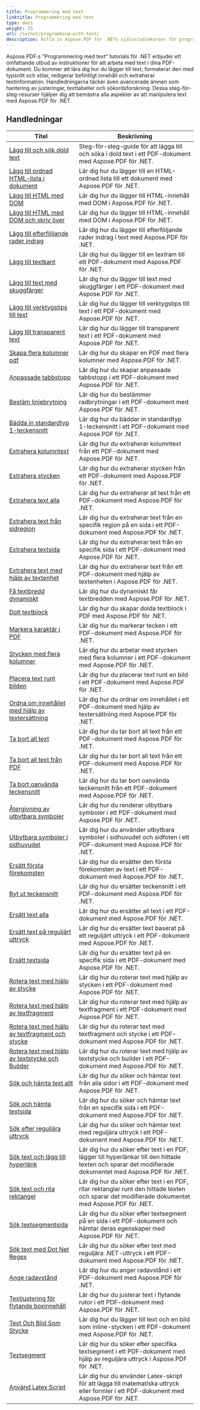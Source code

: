```yaml
---
title: Programmering med text
linktitle: Programmering med text
type: docs
weight: 25
url: /sv/net/programming-with-text/
description: Kolla in Aspose.PDF för .NETs självstudiekurser för programmering med text, som leder dig genom avancerad textmanipulation i dina PDF-dokument.
---
```

Aspose.PDF:s "Programmering med text" tutorials för .NET erbjuder ett omfattande utbud av instruktioner för att arbeta med text i dina PDF-dokument. Du kommer att lära dig hur du lägger till text, formaterar den med typsnitt och stilar, redigerar befintligt innehåll och extraherar textinformation. Handledningarna täcker även avancerade ämnen som hantering av justeringar, texttabeller och sökordsforskning. Dessa steg-för-steg-resurser hjälper dig att bemästra alla aspekter av att manipulera text med Aspose.PDF för .NET.

## Handledningar
| Titel | Beskrivning |
| --- | --- | 
| [Lägg till och sök dold text](./add-and-search-hidden-text/) | Steg-för-steg-guide för att lägga till och söka i dold text i ett PDF-dokument med Aspose.PDF för .NET. |  
| [Lägg till ordnad HTML-lista i dokument](./add-html-ordered-list-into-documents/) | Lär dig hur du lägger till en HTML-ordnad lista till ett dokument med Aspose.PDF för .NET. |  
| [Lägg till HTML med DOM](./add-html-using-dom/) | Lär dig hur du lägger till HTML-innehåll med DOM i Aspose.PDF för .NET. |  
| [Lägg till HTML med DOM och skriv över](./add-html-using-dom-and-overwrite/) | Lär dig hur du lägger till HTML-innehåll med DOM i Aspose.PDF för .NET. |  
| [Lägg till efterföljande rader indrag](./add-subsequent-lines-indent/) | Lär dig hur du lägger till efterföljande rader indrag i text med Aspose.PDF för .NET. |  
| [Lägg till textkant](./add-text-border/) | Lär dig hur du lägger till en textram till ett PDF-dokument med Aspose.PDF för .NET. |  
| [Lägg till text med skuggfärger](./add-text-with-shading-colors/) | Lär dig hur du lägger till text med skuggfärger i ett PDF-dokument med Aspose.PDF för .NET. |  
| [Lägg till verktygstips till text](./add-tooltip-to-text/) | Lär dig hur du lägger till verktygstips till text i ett PDF-dokument med Aspose.PDF för .NET. |  
| [Lägg till transparent text](./add-transparent-text/) | Lär dig hur du lägger till transparent text i ett PDF-dokument med Aspose.PDF för .NET. |  
| [Skapa flera kolumner pdf](./create-multi-column-pdf/) | Lär dig hur du skapar en PDF med flera kolumner med Aspose.PDF för .NET. |  
| [Anpassade tabbstopp](./custom-tab-stops/) | Lär dig hur du skapar anpassade tabbstopp i ett PDF-dokument med Aspose.PDF för .NET. |  
| [Bestäm linjebrytning](./determine-line-break/) | Lär dig hur du bestämmer radbrytningar i ett PDF-dokument med Aspose.PDF för .NET. |  
| [Bädda in standardtyp 1-teckensnitt](./embed-standard-type-1fonts/) | Lär dig hur du bäddar in standardtyp 1-teckensnitt i ett PDF-dokument med Aspose.PDF för .NET. |  
| [Extrahera kolumntext](./extract-columns-text/) | Lär dig hur du extraherar kolumntext från ett PDF-dokument med Aspose.PDF för .NET. |  
| [Extrahera stycken](./extract-paragraphs/) | Lär dig hur du extraherar stycken från ett PDF-dokument med Aspose.PDF för .NET. |   
| [Extrahera text alla](./extract-text-all/) |Lär dig hur du extraherar all text från ett PDF-dokument med Aspose.PDF för .NET.|  
| [Extrahera text från sidregion](./extract-text-from-page-region/) | Lär dig hur du extraherar text från en specifik region på en sida i ett PDF-dokument med Aspose.PDF för .NET. |  
| [Extrahera textsida](./extract-text-page/) | Lär dig hur du extraherar text från en specifik sida i ett PDF-dokument med Aspose.PDF för .NET. |  
| [Extrahera text med hjälp av textenhet](./extract-text-using-text-device/) | Lär dig hur du extraherar text från ett PDF-dokument med hjälp av textenheten i Aspose.PDF för .NET. |  
| [Få textbredd dynamiskt](./get-width-of-text-dynamically/) | Lär dig hur du dynamiskt får textbredden med Aspose.PDF för .NET. |  
| [Dolt textblock](./hidden-text-block/) | Lär dig hur du skapar dolda textblock i PDF med Aspose.PDF för .NET. |  
| [Markera karaktär i PDF](./highlight-character-in-pdf/) | Lär dig hur du markerar tecken i ett PDF-dokument med Aspose.PDF för .NET. |  
| [Stycken med flera kolumner](./multicolumn-paragraphs/) | Lär dig hur du arbetar med stycken med flera kolumner i ett PDF-dokument med Aspose.PDF för .NET. |  
| [Placera text runt bilden](./placing-text-around-image/) | Lär dig hur du placerar text runt en bild i ett PDF-dokument med Aspose.PDF för .NET. |  
| [Ordna om innehållet med hjälp av textersättning](./rearrange-contents-using-text-replacement/) | Lär dig hur du ordnar om innehållet i ett PDF-dokument med hjälp av textersättning med Aspose.PDF för .NET. |  
| [Ta bort all text](./remove-all-text/) | Lär dig hur du tar bort all text från ett PDF-dokument med Aspose.PDF för .NET. |  
| [Ta bort all text från PDF](./remove-all-text-from-pdf/) | Lär dig hur du tar bort all text från ett PDF-dokument med Aspose.PDF för .NET. |  
| [Ta bort oanvända teckensnitt](./remove-unused-fonts/) | Lär dig hur du tar bort oanvända teckensnitt från ett PDF-dokument med Aspose.PDF för .NET. |  
| [Återgivning av utbytbara symboler](./rendering-replaceable-symbols/) | Lär dig hur du renderar utbytbara symboler i ett PDF-dokument med Aspose.PDF för .NET. |  
| [Utbytbara symboler i sidhuvudet](./replaceable-symbols-in-header-footer/) | Lär dig hur du använder utbytbara symboler i sidhuvudet och sidfoten i ett PDF-dokument med Aspose.PDF för .NET. |  
| [Ersätt första förekomsten](./replace-first-occurrence/) | Lär dig hur du ersätter den första förekomsten av text i ett PDF-dokument med Aspose.PDF för .NET. |  
| [Byt ut teckensnitt](./replace-fonts/) | Lär dig hur du ersätter teckensnitt i ett PDF-dokument med Aspose.PDF för .NET. |  
| [Ersätt text alla](./replace-text-all/) | Lär dig hur du ersätter all text i ett PDF-dokument med Aspose.PDF för .NET. |  
| [Ersätt text på reguljärt uttryck](./replace-text-on-regular-expression/) | Lär dig hur du ersätter text baserat på ett reguljärt uttryck i ett PDF-dokument med Aspose.PDF för .NET. |  
| [Ersätt textsida](./replace-text-page/) | Lär dig hur du ersätter text på en specifik sida i ett PDF-dokument med Aspose.PDF för .NET. |  
| [Rotera text med hjälp av stycke](./rotate-text-using-paragraph/) | Lär dig hur du roterar text med hjälp av stycken i ett PDF-dokument med Aspose.PDF för .NET. |  
| [Rotera text med hjälp av textfragment](./rotate-text-using-text-fragment/) | Lär dig hur du roterar text med hjälp av textfragment i ett PDF-dokument med Aspose.PDF för .NET. |  
| [Rotera text med hjälp av textfragment och stycke](./rotate-text-using-text-fragment-and-paragraph/) | Lär dig hur du roterar text med textfragment och stycke i ett PDF-dokument med Aspose.PDF för .NET. |  
| [Rotera text med hjälp av textstycke och Builder](./rotate-text-using-text-paragraph-and-builder/) | Lär dig hur du roterar text med hjälp av textstycke och builder i ett PDF-dokument med Aspose.PDF för .NET. |  
| [Sök och hämta text allt](./search-and-get-text-all/) | Lär dig hur du söker och hämtar text från alla sidor i ett PDF-dokument med Aspose.PDF för .NET. |  
| [Sök och hämta textsida](./search-and-get-text-page/) | Lär dig hur du söker och hämtar text från en specifik sida i ett PDF-dokument med Aspose.PDF för .NET. |  
| [Sök efter reguljära uttryck](./search-regular-expression/) | Lär dig hur du söker och hämtar text med reguljära uttryck i ett PDF-dokument med Aspose.PDF för .NET. |  
| [Sök text och lägg till hyperlänk](./search-text-and-add-hyperlink/) | Lär dig hur du söker efter text i en PDF, lägger till hyperlänkar till den hittade texten och sparar det modifierade dokumentet med Aspose.PDF för .NET. |  
| [Sök text och rita rektangel](./search-text-and-draw-rectangle/) | Lär dig hur du söker efter text i en PDF, ritar rektanglar runt den hittade texten och sparar det modifierade dokumentet med Aspose.PDF för .NET. |  
| [Sök textsegmentsida](./search-text-segments-page/) | Lär dig hur du söker efter textsegment på en sida i ett PDF-dokument och hämtar deras egenskaper med Aspose.PDF för .NET. |  
| [Sök text med Dot Net Regex](./search-text-with-dot-net-regex/) | Lär dig hur du söker efter text med reguljära .NET-uttryck i ett PDF-dokument med Aspose.PDF för .NET. |   
| [Ange radavstånd](./specify-line-spacing/) | Lär dig hur du anger radavstånd i ett PDF-dokument med Aspose.PDF för .NET. |  
| [Textjustering för flytande boxinnehåll](./text-alignment-for-floating-box-contents/) | Lär dig hur du justerar text i flytande rutor i ett PDF-dokument med Aspose.PDF för .NET. |  
| [Text Och Bild Som Stycke](./text-and-image-as-paragraph/) | Lär dig hur du lägger till text och en bild som inline-stycken i ett PDF-dokument med Aspose.PDF för .NET. |  
| [Textsegment](./text-segments/) | Lär dig hur du söker efter specifika textsegment i ett PDF-dokument med hjälp av reguljära uttryck i Aspose.PDF för .NET. |  
| [Använd Latex Script](./use-latex-script/) | Lär dig hur du använder Latex-skript för att lägga till matematiska uttryck eller formler i ett PDF-dokument med Aspose.PDF för .NET. |  